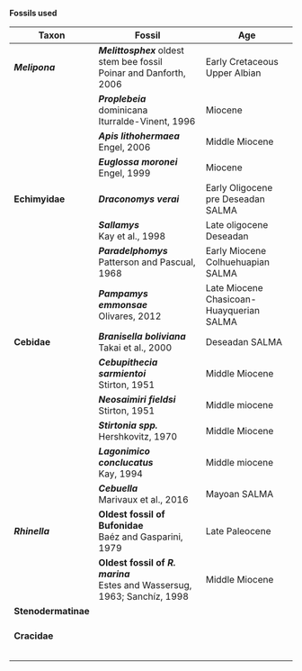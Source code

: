 __Fossils used__

Taxon | Fossil | Age 
------|--------|----
<b>_Melipona_</b> | <b>_Melittosphex_</b> oldest stem bee fossil</br>Poinar and Danforth, 2006 | Early Cretaceous</br>Upper Albian
<span class="tab"> | <b>_Proplebeia_</b> dominicana</br>Iturralde-Vinent, 1996 | Miocene
<span class="tab"> | <b>_Apis lithohermaea_</b></br> Engel, 2006 | Middle Miocene
<span class="tab"> | <b>_Euglossa moronei_</b></br> Engel, 1999 | Miocene
<b>Echimyidae</b> | <b>_Draconomys verai_</b></br> | Early Oligocene</br> pre Deseadan SALMA
<span class="tab"> |<b>_Sallamys_</b></br> Kay et al., 1998 | Late oligocene</br>Deseadan
<span class="tab"> |<b>_Paradelphomys_</b></br> Patterson and Pascual, 1968 | Early Miocene</br> Colhuehuapian SALMA
<span class="tab"> |<b>_Pampamys emmonsae_</b></br> Olivares, 2012 | Late Miocene</br> Chasicoan-Huayquerian SALMA
<b>Cebidae</b> | <b>_Branisella boliviana_</b></br> Takai et al., 2000 | Deseadan SALMA
<span class="tab"> |<b>_Cebupithecia sarmientoi_</b></br> Stirton, 1951 | Middle Miocene
<span class="tab"> |<b>_Neosaimiri fieldsi_</b></br> Stirton, 1951 | Middle miocene
<span class="tab"> |<b>_Stirtonia spp._</b></br> Hershkovitz, 1970 | Middle Miocene
<span class="tab"> |<b>_Lagonimico conclucatus_</b></br> Kay, 1994 | Middle miocene 
<span class="tab"> |<b>_Cebuella_</b></br> Marivaux et al., 2016 | Mayoan SALMA
<b>_Rhinella_</b> |<b>Oldest fossil of Bufonidae</b></br> Baéz and Gasparini, 1979 | Late Paleocene
<span class="tab"> |<b>Oldest fossil of _R. marina_</b></br> Estes and Wassersug, 1963; Sanchíz, 1998 | Middle Miocene
<b>Stenodermatinae</b> |
<span class="tab"> |
<span class="tab"> |
<span class="tab"> |
<b>Cracidae</b> |
<span class="tab"> |
<span class="tab"> |
<span class="tab"> |
<span class="tab"> |
<span class="tab"> |
